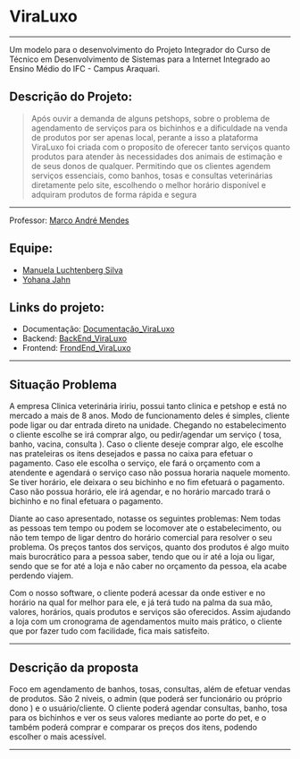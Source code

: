 # ViraLuxo
---
Um modelo para o desenvolvimento do Projeto Integrador do Curso de Técnico em Desenvolvimento de Sistemas para a Internet Integrado ao Ensino Médio do IFC - Campus Araquari.

## Descrição do Projeto:

> Após ouvir a demanda de alguns petshops, sobre o problema de agendamento de serviços para os bichinhos e a dificuldade na venda de produtos por ser apenas local, perante a isso a plataforma ViraLuxo foi criada com o proposito de oferecer tanto serviços quanto produtos para atender às necessidades dos animais de estimação e de seus donos de qualquer. Permitindo que os clientes agendem serviços essenciais, como banhos, tosas e consultas veterinárias diretamente pelo site, escolhendo o melhor horário disponível e adquiram produtos de forma rápida e segura

---

Professor: [Marco André Mendes](https://github.com/marcoandre)

## Equipe:
- [Manuela Luchtenberg Silva](https://github.com/ManuelaLuchSilva)
- [Yohana Jahn](https://github.com/YohanaJahn)

## Links do projeto:

-   Documentação: [Documentação_ViraLuxo](https://github.com/Project-PetShop/Documentacao_ViraLuxo)
-   Backend: [BackEnd_ViraLuxo](https://github.com/Project-PetShop/BackEnd_ViraLuxo)
-   Frontend: [FrondEnd_ViraLuxo](https://github.com/Project-PetShop/FrondEnd_ViraLuxo)

---

## Situação Problema

A empresa Clinica veterinária iririu, possui tanto clinica e petshop e está no mercado a mais de 8 anos.
Modo de funcionamento deles é simples, cliente pode ligar ou dar entrada direto na unidade.
Chegando no estabelecimento o cliente escolhe se irá comprar algo, ou pedir/agendar  um serviço ( tosa, banho, vacina, consulta ).
Caso o cliente deseje comprar algo, ele escolhe nas prateleiras os itens desejados e passa no caixa para efetuar o pagamento.
Caso ele escolha o serviço, ele fará o orçamento com a atendente e agendará o serviço caso não possua horaria naquele momento. Se tiver horário, ele deixara o seu bichinho e no fim efetuará o pagamento.
Caso não possua horário, ele irá agendar, e no horário marcado trará o bichinho e no final efetuara o pagamento.

Diante ao caso apresentado, notasse os seguintes problemas:
Nem todas as pessoas tem tempo ou podem se locomover ate o estabelecimento, ou não tem tempo de ligar dentro do horário comercial para resolver o seu problema.
Os preços tantos dos serviços, quanto dos produtos é algo muito mais burocrático para a pessoa saber, tendo que ou ir até a loja ou ligar, sendo que se for até a loja e não caber no orçamento da pessoa, ela acabe perdendo viajem.

Com o nosso software, o cliente poderá acessar da onde estiver e no horário na qual for melhor para ele, e já terá tudo na palma da sua mão, valores, horários, quais produtos e serviços são oferecidos. Assim ajudando a loja com um cronograma de agendamentos muito mais prático, o cliente que por fazer tudo com facilidade, fica mais satisfeito. 

---

## Descrição da proposta

Foco em agendamento de banhos, tosas, consultas, além de efetuar vendas de produtos.
São 2 niveis, o admin (que poderá ser funcionário ou próprio dono ) e o usuário/cliente.
O cliente poderá agendar consultas, banho, tosa para os bichinhos e ver os seus valores mediante ao porte do pet, e o também poderá comprar e comparar os preços dos itens, podendo escolher o mais acessível.

---
